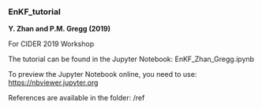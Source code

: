 ### EnKF_tutorial

__Y. Zhan and P.M. Gregg (2019)__

For CIDER 2019 Workshop


The tutorial can be found in the Jupyter Notebook: EnKF_Zhan_Gregg.ipynb

To preview the Jupyter Notebook online, you need to use: https://nbviewer.jupyter.org

References are available in the folder: /ref

